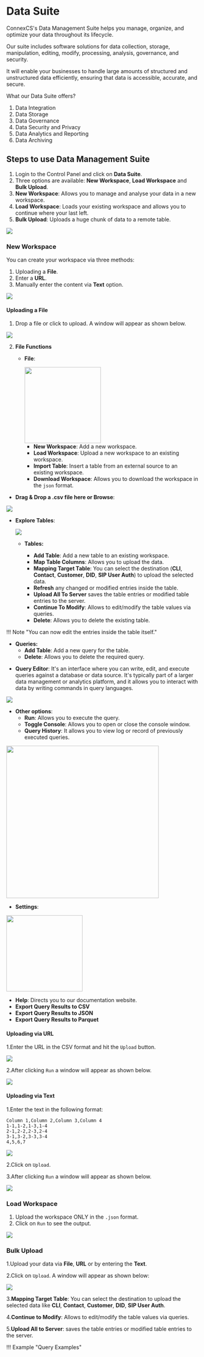 # Data Suite

ConnexCS's Data Management Suite helps you manage, organize, and optimize your data throughout its lifecycle.

Our suite  includes software solutions for data collection, storage, manipulation, editing, modify, processing, analysis, governance, and security.

It will enable your businesses to handle large amounts of structured and unstructured data efficiently, ensuring that data is accessible, accurate, and secure.

What our Data Suite offers?

1. Data Integration
2. Data Storage
3. Data Governance
4. Data Security and Privacy
5. Data Analytics and Reporting
6. Data Archiving

## Steps to use Data Management Suite

1. Login to the Control Panel and click on **Data Suite**.
2. Three options are available: **New Workspace**, **Load Workspace** and **Bulk Upload**.
3. **New Workspace**: Allows you to manage and analyse your data in a new workspace.
4. **Load Workspace**: Loads your existing workspace and allows you to continue where your last left.
5. **Bulk Upload**: Uploads a huge chunk of data to a remote table.

<img src= "/misc/img/ds.png">

### New Workspace

You can create your workspace via three methods:

1. Uploading a **File**.
2. Enter a **URL**.
3. Manually enter the content via **Text** option.

<img src= "/misc/img/ds1.png">

#### Uploading a File

1. Drop a file or click to upload. A window will appear as shown below.
<img src= "/misc/img/ds2.png">

2. **File Functions**

      * **File**:

        <img src= "/misc/img/ds3.png" width="200">

        + **New Workspace**: Add a new workspace.
        + **Load Workspace**: Upload a new workspace to an existing workspace.
        + **Import Table**: Insert a table from an external source to an existing workspace.
        + **Download Workspace**: Allows you to download the workspace in the `json` format.

* **Drag & Drop a .csv file here or Browse**:

<img src= "/misc/img/ds4.png">

* **Explore Tables**:

    <img src= "/misc/img/ds5.png">

    + **Tables:**
          
        + **Add Table**: Add a new table to an existing workspace.
        + **Map Table Columns**: Allows you to upload the data.
        + **Mapping Target Table**: You can select the destination (**CLI**, **Contact**, **Customer**, **DID**, **SIP User Auth**) to upload the selected data.
        + **Refresh** any changed or modified entries inside the table.
        + **Upload All To Server** saves the table entries or modified table entries to the server.
        + **Continue To Modify**: Allows to edit/modify the table values via queries.
        + **Delete**: Allows you to delete the existing table.

!!! Note "You can now edit the entries inside the table itself."

+   **Queries:**
      + **Add Table**: Add a new query for the table.
      + **Delete**: Allows you to delete the required query.

* **Query Editor**: It's an interface where you can  write, edit, and execute queries against a database or data source. It's typically part of a larger data management or analytics platform, and it allows you to interact with data by writing commands in query languages.

<img src= "/misc/img/ds6.png">

+ **Other options**:
    + **Run**: Allows you to execute the query.
    + **Toggle Console**: Allows you to open or close the console window.
    + **Query History**: It allows you to view log or record of previously executed queries.

<img src= "/misc/img/ds7.png" width="400">

* **Settings**:
<img src= "/misc/img/ds8.png" width="200">

  * **Help**: Directs you to our documentation website.
  * **Export Query Results to CSV**
  * **Export Query Results to JSON**
* **Export Query Results to Parquet**

#### Uploading via URL

1.Enter the URL in the CSV format and hit the `Upload` button.

<img src= "/misc/img/ds9.png">

2.After clicking `Run` a window will appear as shown below.

<img src= "/misc/img/ds10.png">

#### Uploading via Text

1.Enter the text in the following format:

```
Column 1,Column 2,Column 3,Column 4
1-1,1-2,1-3,1-4
2-1,2-2,2-3,2-4
3-1,3-2,3-3,3-4
4,5,6,7
```

<img src= "/misc/img/ds11.png">

2.Click on `Upload`.

3.After clicking `Run` a window will appear as shown below.

<img src= "/misc/img/ds12.png">

### Load Workspace

1. Upload the workspace ONLY in the `.json` format.
2. Click on `Run` to see the output.

<img src= "/misc/img/ds13.png">

### Bulk Upload

1.Upload your data via **File**, **URL** or by entering the **Text**.

2.Click on `Upload`. A window will appear as shown below:

<img src= "/misc/img/ds14.png">

3.**Mapping Target Table**: You can select the destination to upload the selected data like **CLI**, **Contact**, **Customer**, **DID**, **SIP User Auth**.

4.**Continue to Modify**: Allows to edit/modify the table values via queries.

5.**Upload All to Server**: saves the table entries or modified table entries to the server.

!!! Example "Query Examples"
